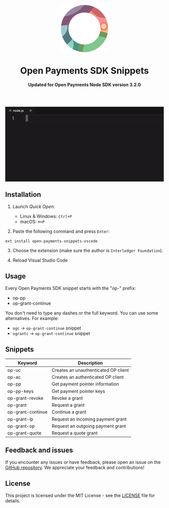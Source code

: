 <p align="center">
    <p align="center">
        <img width="150" height="150" src="images/logo.png" alt="Logo" />
    </p>
    <h1 align="center"><b>Open Payments SDK Snippets</b></h1>
    <p align="center">
        <b>Updated for Open Payments Node SDK version 3.2.0</b>
    </p>
    <br />
    <br />
    <p align="center">
        <img align="center" src="images/usage.gif" alt="Usage" />
    </p>
</p>

## Installation

1. Launch _Quick Open_:

    - Linux & Windows: `Ctrl+P`
    - macOS: `⌘+P`

2. Paste the following command and press `Enter`:

```shell
ext install open-payments-snippets-vscode
```

3. Choose the extension (make sure the author is `Interledger Foundation`).

4. Reload Visual Studio Code

## Usage

Every Open Payments SDK snippet starts with the "op-" prefix:

-   op-pp
-   op-grant-continue

You don't need to type any dashes or the full keyword. You can use some alternatives. For example:

-   `ogc` -> `op-grant-continue` snippet
-   `ograntc` -> `op-grant-continue` snippet

## Snippets

| Keyword           | Description                          |
| ----------------- | ------------------------------------ |
| op-uc             | Creates an unauthenticated OP client |
| op-ac             | Creates an authenticated OP client   |
| op-pp             | Get payment pointer information      |
| op-pp-keys        | Get payment pointer keys             |
| op-grant-revoke   | Revoke a grant                       |
| op-grant          | Request a grant                      |
| op-grant-continue | Continue a grant                     |
| op-grant-ip       | Request an incoming payment grant    |
| op-grant-op       | Request an outgoing payment grant    |
| op-grant-quote    | Request a quote grant                |

## Feedback and issues

If you encounter any issues or have feedback, please open an issue on
the [GitHub repository](https://github.com/interledger/open-payments-snippets-vscode/issues). We appreciate your feedback
and contributions!

## License

This project is licensed under the MIT License - see the [LICENSE](./LICENSE) file for details.
